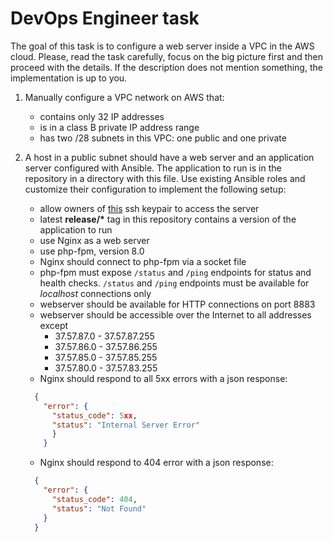 # DevOps Engineer task

The goal of this task is to configure a web server inside a VPC in the AWS cloud.
Please, read the task carefully, focus on the big picture first and then proceed with the details. If the description does not mention something, the implementation is up to you.

1. Manually configure a VPC network on AWS that:
    - contains only 32 IP addresses
    - is in a class B private IP address range
    - has two /28 subnets in this VPC: one public and one private

2. A host in a public subnet should have a web server and an application server configured with Ansible. The application to run is in the repository in a directory with this file. Use existing Ansible roles and customize their configuration to implement the following setup:

    - allow owners of [this](./devops-test-task.pub) ssh keypair to access the server
    - latest __release/*__ tag in this repository contains a version of the application to run
    - use Nginx as a web server
    - use php-fpm, version 8.0
    - Nginx should connect to php-fpm via a socket file
    - php-fpm must expose `/status` and `/ping` endpoints for status and health checks. `/status` and `/ping` endpoints must be available for _localhost_ connections only
    - webserver should be available for HTTP connections on port 8883
    - webserver should be accessible over the Internet to all addresses except
      - 37.57.87.0 - 37.57.87.255
      - 37.57.86.0 - 37.57.86.255
      - 37.57.85.0 - 37.57.85.255
      - 37.57.80.0 - 37.57.83.255  
    - Nginx should respond to all 5xx errors with a json response:

    ```json
      {
        "error": {
          "status_code": 5xx,
          "status": "Internal Server Error"
          }
        }
    ```

    - Nginx should respond to 404 error with a json response:

    ```json
      {
        "error": {
          "status_code": 404,
          "status": "Not Found"
        }
      }
    ```
